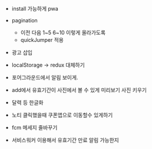 - install 가능하게 pwa
- pagination

  - 이전 다음 1~5 6~10 이렇게 올라가도록
  - quickJumper 적용

- 광고 삽입

- localStorage -> redux 대체하기

- 포어그라운드에서 알림 보이게.
- add에서 유효기간이 사진에서 볼 수 있게 미리보기 사진 키우기
- 달력 등 한글화

- 노티 클릭했을때 쿠폰앱으로 이동할수 있게하기
- fcm 메세지 줄바꾸기
- 서비스워커 이용해서 유효기간 만료 알림 가능한지
